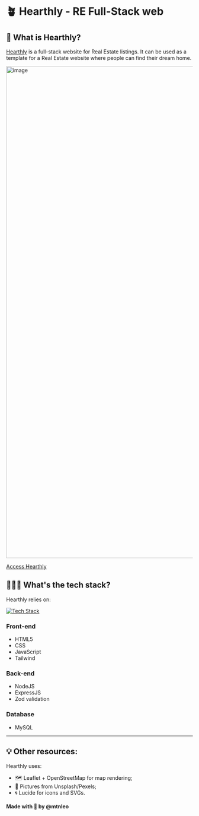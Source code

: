 # 🪴 Hearthly - RE Full-Stack web

## 🏡 What is Hearthly?
[Hearthly](https://hearthly-ten.vercel.app/index.html) is a full-stack website for Real Estate listings.
It can be used as a template for a Real Estate website where people can find their dream home.

<img width="1326" alt="image" src="https://github.com/user-attachments/assets/ea790f38-12d3-4cd0-966c-80f1d9d39364" />


[Access Hearthly](https://hearthly-ten.vercel.app/index.html)

## 👨🏻‍💻 What's the tech stack?
Hearthly relies on:

[![Tech Stack](https://skillicons.dev/icons?i=js,html,css,tailwind,nodejs,expressjs,mysql)](https://skillicons.dev)

### Front-end
- HTML5
- CSS
- JavaScript
- Tailwind

### Back-end
- NodeJS
- ExpressJS
- Zod validation

### Database
- MySQL

---
## 💡 Other resources:
Hearthly uses:
- 🗺️ Leaflet + OpenStreetMap for map rendering;
- 🌆 Pictures from Unsplash/Pexels;
- 🌀 Lucide for icons and SVGs.

#### Made with 💜 by @mtnleo
